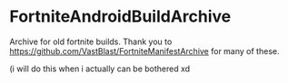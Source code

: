 # FortniteAndroidBuildArchive
Archive for old fortnite builds. Thank you to https://github.com/VastBlast/FortniteManifestArchive for many of these.

(i will do this when i actually can be bothered xd
